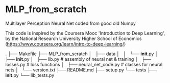 # MLP_from_scratch

Multilayer Perception Neural Net coded from good old Numpy

This code is inspired by the Coursera Mooc 'Introduction to Deep Learning',
 by the National Research University Higher School of Economics
(https://www.coursera.org/learn/intro-to-deep-learning/)

.
├── Makefile
├── MLP_from_scratch
│   ├── data
│   │   └── __init__.py
│   ├── __init__.py
│   ├── lib.py                 # assembly of neural net & training
│   ├── losses.py              # loss functions
│   ├── neural_net_code.py     # classes for neural nets
│   └── version.txt
├── README.md
├── setup.py
└── tests
    ├── __init__.py
    └── lib_tests.py
